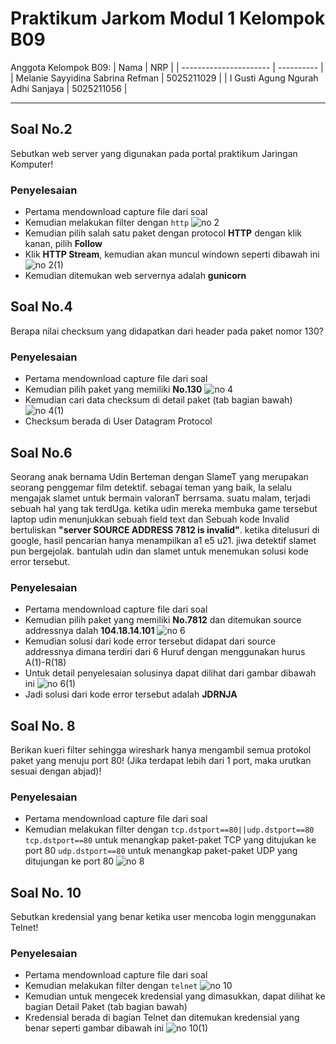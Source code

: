 # Praktikum Jarkom Modul 1 Kelompok B09

Anggota Kelompok B09:
| Nama | NRP |
| ---------------------- | ---------- |
| Melanie Sayyidina Sabrina Refman | 5025211029 |
| I Gusti Agung Ngurah Adhi Sanjaya | 5025211056 |

----

## Soal No.2
Sebutkan web server yang digunakan pada portal praktikum Jaringan Komputer!
### Penyelesaian
- Pertama mendownload capture file dari soal
- Kemudian melakukan filter dengan `http`
  ![no 2](https://github.com/melanierefman/Jarkom-Modul-1-B09-2023/assets/87106838/4aa59879-0494-4cbb-8fa1-e8a8f9632e4f)
- Kemudian pilih salah satu paket dengan protocol **HTTP** dengan klik kanan, pilih **Follow**
- Klik **HTTP Stream**, kemudian akan muncul windown seperti dibawah ini
  ![no 2(1)](https://github.com/melanierefman/Jarkom-Modul-1-B09-2023/assets/87106838/c9500a96-c405-4bcc-b416-d19ccb65a371)
- Kemudian ditemukan web servernya adalah **gunicorn**

## Soal No.4
Berapa nilai checksum yang didapatkan dari header pada paket nomor 130?
### Penyelesaian
- Pertama mendownload capture file dari soal
- Kemudian pilih paket yang memiliki **No.130**
  ![no 4](https://github.com/melanierefman/Jarkom-Modul-1-B09-2023/assets/87106838/85f6ab06-c7dd-47b2-9bde-26d53506b7a8)
- Kemudian cari data checksum di detail paket (tab bagian bawah)
  ![no 4(1)](https://github.com/melanierefman/Jarkom-Modul-1-B09-2023/assets/87106838/ff11dfdd-9397-4320-a52c-a342ad22aa9c)
- Checksum berada di User Datagram Protocol

## Soal No.6
Seorang anak bernama Udin Berteman dengan SlameT yang merupakan seorang penggemar film detektif. sebagai teman yang baik, Ia selalu mengajak slamet untuk bermain valoranT berrsama. suatu malam, terjadi sebuah hal yang tak terdUga. ketika udin mereka membuka game tersebut laptop udin menunjukkan sebuah field text dan Sebuah kode Invalid bertuliskan **"server SOURCE ADDRESS 7812 is invalid"**. ketika ditelusuri di google, hasil pencarian hanya menampilkan a1 e5 u21. jiwa detektif slamet pun bergejolak. bantulah udin dan slamet untuk menemukan solusi kode error tersebut.
### Penyelesaian
- Pertama mendownload capture file dari soal
- Kemudian pilih paket yang memiliki **No.7812** dan ditemukan source addressnya dalah **104.18.14.101**
![no 6](https://github.com/melanierefman/Jarkom-Modul-1-B09-2023/assets/87106838/6fdcaf82-dd18-4ca7-b840-6ba361107462)
- Kemudian solusi dari kode error tersebut didapat dari source addressnya dimana terdiri dari 6 Huruf dengan menggunakan hurus A(1)-R(18)
- Untuk detail penyelesaian solusinya dapat dilihat dari gambar dibawah ini
![no 6(1)](https://github.com/melanierefman/Jarkom-Modul-1-B09-2023/assets/87106838/67472bd0-1cd5-4c25-9930-9a85b9293463)
- Jadi solusi dari kode error tersebut adalah **JDRNJA**

## Soal No. 8
Berikan kueri filter sehingga wireshark hanya mengambil semua protokol paket yang menuju port 80! (Jika terdapat lebih dari 1 port, maka urutkan sesuai dengan abjad)!
### Penyelesaian
- Pertama mendownload capture file dari soal
- Kemudian melakukan filter dengan `tcp.dstport==80||udp.dstport==80`
  `tcp.dstport==80` untuk menangkap paket-paket TCP yang ditujukan ke port 80
  `udp.dstport==80` untuk menangkap paket-paket UDP yang ditujungan ke port 80
  ![no 8](https://github.com/melanierefman/Jarkom-Modul-1-B09-2023/assets/87106838/5f8ecdb1-7fc3-4c84-9de0-d00740d2bd82)
 
## Soal No. 10
Sebutkan kredensial yang benar ketika user mencoba login menggunakan Telnet!
### Penyelesaian
- Pertama mendownload capture file dari soal
- Kemudian melakukan filter dengan `telnet`
  ![no 10](https://github.com/melanierefman/Jarkom-Modul-1-B09-2023/assets/87106838/15df35f3-c672-4302-b65a-6dfd6b01390e)
- Kemudian untuk mengecek kredensial yang dimasukkan, dapat dilihat ke bagian Detail Paket (tab bagian bawah)
- Kredensial berada di bagian Telnet dan ditemukan kredensial yang benar seperti gambar dibawah ini
  ![no 10(1)](https://github.com/melanierefman/Jarkom-Modul-1-B09-2023/assets/87106838/f88ac2b7-8c02-4192-a019-2b7eea890e91)
